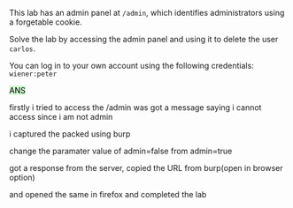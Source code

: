This lab has an admin panel at `/admin`, which identifies administrators using a forgetable cookie.

Solve the lab by accessing the admin panel and using it to delete the user `carlos`.

You can log in to your own account using the following credentials: `wiener:peter`

<mark style="background: #BBFABBA6;">ANS</mark>



firstly i tried to access the /admin was got a message saying i cannot access since i am not admin


i captured the packed using burp

change the paramater value of admin=false from admin=true


got a response from the server, copied the URL from burp(open in browser option)

and opened the same in firefox and completed the lab

